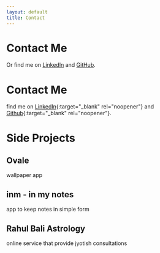 ```yaml
---
layout: default
title: Contact
---
```


<div class="contact">
  <h1>Contact Me</h1>
  <p>Or find me on <a href="https://linkedin.com/in/rahulbali2" target="_blank">LinkedIn</a> and <a href="https://github.com/snapfast" target="_blank">GitHub</a>.</p>
</div>

# Contact Me
find me on [LinkedIn](https://linkedin.com/in/rahulbali2){:target="_blank" rel="noopener"} and [Github](https://github.com/snapfast){:target="_blank" rel="noopener"}.

# Side Projects

## Ovale
wallpaper app

## inm - in my notes
app to keep notes in simple form

## Rahul Bali Astrology
online service that provide jyotish consultations
